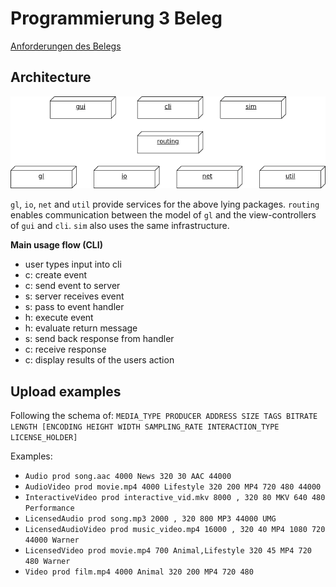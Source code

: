 # Programmierung 3 Beleg

[Anforderungen des Belegs](Anforderungen.pdf)

## Architecture

![Architekturdiagramm](Architekturdiagramm.png)

`gl`, `io`, `net` and `util` provide services for the above lying packages.
`routing` enables communication between the model of `gl` and the view-controllers of `gui` and `cli`.
`sim` also uses the same infrastructure.

**Main usage flow (CLI)**

- user types input into cli
- c: create event
- c: send event to server
- s: server receives event
- s: pass to event handler
- h: execute event
- h: evaluate return message
- s: send back response from handler
- c: receive response
- c: display results of the users action

## Upload examples

Following the schema of:
`MEDIA_TYPE PRODUCER ADDRESS SIZE TAGS BITRATE LENGTH [ENCODING HEIGHT WIDTH SAMPLING_RATE INTERACTION_TYPE LICENSE_HOLDER]`

Examples:
- `Audio prod song.aac 4000 News 320 30 AAC 44000`
- `AudioVideo prod movie.mp4 4000 Lifestyle 320 200 MP4 720 480 44000`
- `InteractiveVideo prod interactive_vid.mkv 8000 , 320 80 MKV 640 480 Performance`
- `LicensedAudio prod song.mp3 2000 , 320 800 MP3 44000 UMG`
- `LicensedAudioVideo prod music_video.mp4 16000 , 320 40 MP4 1080 720 44000 Warner`
- `LicensedVideo prod movie.mp4 700 Animal,Lifestyle 320 45 MP4 720 480 Warner`
- `Video prod film.mp4 4000 Animal 320 200 MP4 720 480`

